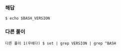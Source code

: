 ### 해답
```
$ echo $BASH_VERSION
```
### 다른 풀이
```
다른 풀이 1(우에다) $ set | grep VERSION | grep ^BASH
```
